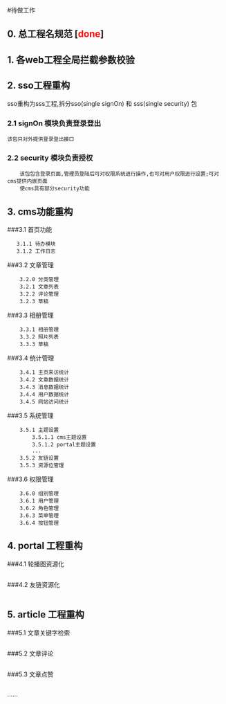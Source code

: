 #待做工作
## 0. 总工程名规范    [<a style="color : red">done</a>]    
## 1. 各web工程全局拦截参数校验
## 2. sso工程重构
sso重构为sss工程,拆分sso(single signOn) 和 sss(single security) 包
### 2.1 signOn 模块负责登录登出
    该包只对外提供登录登出接口
### 2.2 security 模块负责授权
````
    该包包含登录页面,管理员登陆后可对权限系统进行操作,也可对用户权限进行设置;可对cms提供内嵌页面
    使cms具有部分security功能
````
## 3. cms功能重构
###3.1 首页功能
````
   3.1.1 待办模块
   3.1.2 工作日志
````
###3.2 文章管理
````
    3.2.0 分类管理
    3.2.1 文章列表
    3.2.2 评论管理
    3.2.3 草稿
````
###3.3 相册管理
````
    3.3.1 相册管理
    3.3.2 照片列表
    3.3.3 草稿
````
###3.4 统计管理
````
    3.4.1 主页来访统计
    3.4.2 文章数据统计
    3.4.3 消息数据统计
    3.4.4 用户数据统计
    3.4.5 网站访问统计
````
###3.5 系统管理
````
    3.5.1 主题设置
        3.5.1.1 cms主题设置
        3.5.1.2 portal主题设置
        ...
    3.5.2 友链设置
    3.5.3 资源位管理
````
###3.6 权限管理
````
    3.6.0 组别管理
    3.6.1 用户管理
    3.6.2 角色管理
    3.6.3 菜单管理
    3.6.4 按钮管理
````
## 4. portal 工程重构
###4.1 轮播图资源化
````
````
###4.2 友链资源化
````
````
## 5. article 工程重构
###5.1 文章关键字检索
````
````
###5.2 文章评论
````
````
###5.3 文章点赞
````
````
 ......